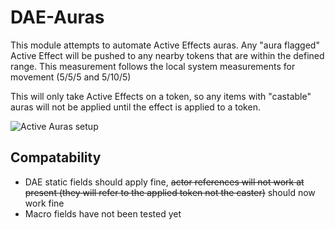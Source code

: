 # DAE-Auras

This module attempts to automate Active Effects auras. Any "aura flagged" Active Effect will be pushed to any nearby tokens that are within the defined range. This measurement 
follows the local system measurements for movement (5/5/5 and 5/10/5)

This will only take Active Effects on a token, so any items with "castable" auras will not be applied until the effect is applied to a token.

![Active Auras setup](https://github.com/kandashi/Active-Auras/blob/main/Images/Active%20Auras%20AE.PNG)

## Compatability
- DAE static fields should apply fine, ~~actor references will not work at present (they will refer to the applied token not the caster)~~ should now work fine
- Macro fields have not been tested yet
